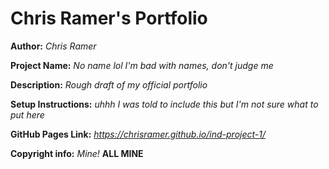 # Chris Ramer's Portfolio

**Author:** _Chris Ramer_

**Project Name:** _No name lol I'm bad with names, don't judge me_

**Description:** _Rough draft of my official portfolio_

**Setup Instructions:** _uhhh I was told to include this but I'm not sure what to put here_

**GitHub Pages Link:** _https://chrisramer.github.io/ind-project-1/_

**Copyright info:** _Mine!_ **ALL MINE**